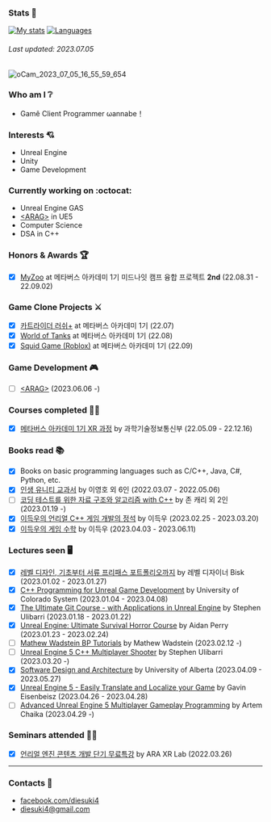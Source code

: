 ### Stats :muscle:
[![My stats](https://github-readme-stats.vercel.app/api?username=diesuki4&hide=issues&show_icons=true)](https://github.com/anuraghazra/github-readme-stats)
[![Languages](https://github-readme-stats.vercel.app/api/top-langs/?username=diesuki4&layout=compact)](https://github.com/anuraghazra/github-readme-stats)
###### Last updated: 2023.07.05
![oCam_2023_07_05_16_55_59_654](https://github.com/diesuki4/diesuki4/assets/79886133/c570d98c-b290-4790-a5f5-868c21b8f7ab)

### Who am I :grey_question:
- Gamê Client Programmer ωannabe！

### Interests :cupid:
- Unreal Engine
- Unity
- Game Development

### Currently working on :octocat:
- Unreal Engine GAS
- [&lt;ARAG&gt;](https://github.com/diesuki4/ARAG) in UE5
- Computer Science
- DSA in C++

### Honors & Awards :trophy:
- [x] [MyZoo](https://mtvs.kr/user/project/view?bbsCd=BBS_00007&bbscCd=BBSC_00416) at 메타버스 아카데미 1기 미드나잇 캠프 융합 프로젝트 **2nd** (22.08.31 - 22.09.02)

### Game Clone Projects :crossed_swords:
- [x] [카트라이더 러쉬+](https://mtvs.kr/user/project/view?bbsCd=BBS_00007&bbscCd=BBSC_00218) at 메타버스 아카데미 1기 (22.07)
- [x] [World of Tanks](https://mtvs.kr/user/project/view?bbsCd=BBS_00007&bbscCd=BBSC_00344) at 메타버스 아카데미 1기 (22.08)
- [x] [Squid Game (Roblox)](https://mtvs.kr/user/project/view?bbsCd=BBS_00007&bbscCd=BBSC_00533) at 메타버스 아카데미 1기 (22.09)

### Game Development :video_game:
- [ ] [&lt;ARAG&gt;](https://github.com/diesuki4/ARAG) (2023.06.06 -)

### Courses completed :man_technologist:
- [x] [메타버스 아카데미 1기 XR 과정](https://atic.ac/metaverse/index.do) by 과학기술정보통신부 (22.05.09 - 22.12.16)

### Books read :books:
- [x] Books on basic programming languages such as C/C++, Java, C#, Python, etc.
- [x] [인생 유니티 교과서](https://www.aladin.co.kr/shop/wproduct.aspx?ItemId=239735810) by 이영호 외 6인 (2022.03.07 - 2022.05.06)
- [ ] [코딩 테스트를 위한 자료 구조와 알고리즘 with C++](https://www.aladin.co.kr/shop/wproduct.aspx?ItemId=257288899) by 존 캐리 외 2인 (2023.01.19 -)
- [x] [이득우의 언리얼 C++ 게임 개발의 정석](https://www.aladin.co.kr/shop/wproduct.aspx?ItemId=171000871) by 이득우 (2023.02.25 - 2023.03.20)
- [x] [이득우의 게임 수학](https://www.aladin.co.kr/shop/wproduct.aspx?ItemId=288583719) by 이득우 (2023.04.03 - 2023.06.11)

### Lectures seen :desktop_computer:
- [x] [레벨 디자인, 기초부터 서류 프리패스 포트폴리오까지](https://coloso.co.kr/products/gamegraphic-bisk) by 레벨 디자이너 Bisk (2023.01.02 - 2023.01.27)
- [x] [C++ Programming for Unreal Game Development](https://www.coursera.org/specializations/cplusplusunrealgamedevelopment) by University of Colorado System (2023.01.04 - 2023.04.08)
- [x] [The Ultimate Git Course - with Applications in Unreal Engine](https://www.udemy.com/course/the-ultimate-git-course-with-applications-in-unreal-engine/) by Stephen Ulibarri (2023.01.18 - 2023.01.22)
- [x] [Unreal Engine: Ultimate Survival Horror Course](https://www.udemy.com/course/unreal-engine-ultimate-survival-horror-course/) by Aidan Perry (2023.01.23 - 2023.02.24)
- [ ] [Mathew Wadstein BP Tutorials](https://www.youtube.com/watch?v=mP8HJkccCzw&list=UULFOVfF7PfLbRdVEm0hONTrNQ) by Mathew Wadstein (2023.02.12 -)
- [ ] [Unreal Engine 5 C++ Multiplayer Shooter](https://www.udemy.com/course/unreal-engine-5-cpp-multiplayer-shooter/) by Stephen Ulibarri (2023.03.20 -)
- [x] [Software Design and Architecture](https://www.coursera.org/specializations/software-design-architecture) by University of Alberta (2023.04.09 - 2023.05.27)
- [x] [Unreal Engine 5 - Easily Translate and Localize your Game](https://www.udemy.com/course/ue5-translaitons-course/) by Gavin Eisenbeisz (2023.04.26 - 2023.04.28)
- [ ] [Advanced Unreal Engine 5 Multiplayer Gameplay Programming](https://www.udemy.com/course/advanced-unreal-engine-5-multiplayer-gameplay-programming/) by Artem Chaika (2023.04.29 -)

### Seminars attended :man_teacher:
- [x] [언리얼 엔진 콘텐츠 개발 단기 무료특강](https://onoffmix.com/event/252710) by ARA XR Lab (2022.03.26)
----

### Contacts :email:
- [facebook.com/diesuki4](https://facebook.com/diesuki4)
- diesuki4@gmail.com
